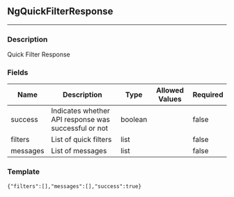 ## NgQuickFilterResponse
---
### Description
Quick Filter Response
### Fields
| Name | Description | Type | Allowed Values | Required |
| ---- | ----------- | ---- | -------------- | -------- |
| success | Indicates whether API response was successful or not | boolean |  | false |
| filters | List of quick filters | list |  | false |
| messages | List of messages | list |  | false |
### Template
```
{"filters":[],"messages":[],"success":true}
```
